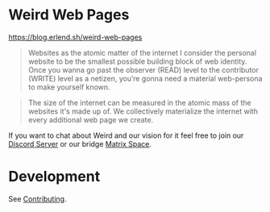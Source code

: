 # Weird Web Pages

https://blog.erlend.sh/weird-web-pages

> Websites as the atomic matter of the internet
> I consider the personal website to be the smallest possible building block of web identity. Once you wanna go past the observer (READ) level to the contributor (WRITE) level as a netizen, you’re gonna need a material web-persona to make yourself known.

> The size of the internet can be measured in the atomic mass of the websites it's made up of. We collectively materialize the internet with every additional web page we create.

If you want to chat about Weird and our vision for it feel free to join our [Discord Server](https://discord.gg/mbQYgFVBQx) or our bridge [Matrix Space](https://matrix.to/#/#discord:commune.sh).

# Development

See [Contributing](./CONTRIBUTING.md#development-setup).
